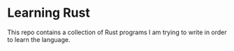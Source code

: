 # Learning Rust

This repo contains a collection of Rust programs I am trying to write in order to learn the language.

